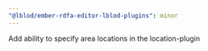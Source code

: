 ```yaml
---
"@lblod/ember-rdfa-editor-lblod-plugins": minor
---
```


Add ability to specify area locations in the location-plugin
